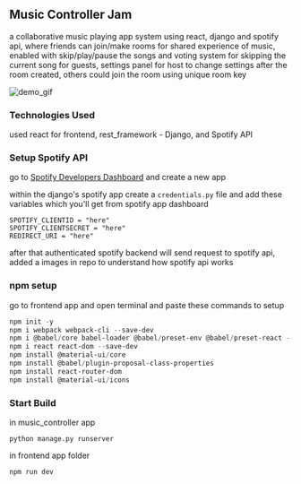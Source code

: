 ## Music Controller Jam 
a collaborative music playing app system using react, django and spotify api, where friends can join/make rooms for shared experience of music, enabled with skip/play/pause the songs and voting system for skipping the current song for guests, settings panel for host to change settings after the room created, others could join the room using unique room key

![demo_gif](music_app.gif)

### Technologies Used
used react for frontend, rest_framework - Django, and Spotify API

### Setup Spotify API
go to [Spotify Developers Dashboard](https://developer.spotify.com/dashboard/) and create a new app

within the django's spotify app create a `credentials.py` file and add these variables which you'll get from spotify app dashboard
```python3
SPOTIFY_CLIENTID = "here"
SPOTIFY_CLIENTSECRET = "here"
REDIRECT_URI = "here"
```
after that authenticated spotify backend will send request to spotify api, added a images in repo to understand how spotify api works

### npm setup
go to frontend app and open terminal and paste these commands to setup
```powershell
npm init -y
npm i webpack webpack-cli --save-dev
npm i @babel/core babel-loader @babel/preset-env @babel/preset-react --save-dev
npm i react react-dom --save-dev
npm install @material-ui/core
npm install @babel/plugin-proposal-class-properties
npm install react-router-dom
npm install @material-ui/icons
```
### Start Build
in music_controller app
```python3
python manage.py runserver
```
in frontend app folder
```node
npm run dev
```
